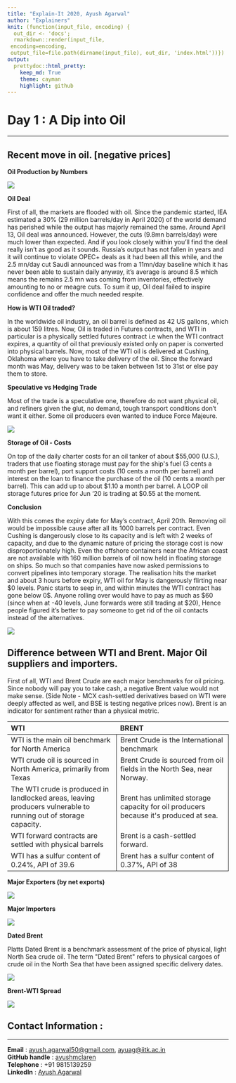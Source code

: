 ```yaml
---
title: "Explain-It 2020, Ayush Agarwal" 
author: "Explainers"
knit: (function(input_file, encoding) {
  out_dir <- 'docs';
  rmarkdown::render(input_file,
 encoding=encoding,
 output_file=file.path(dirname(input_file), out_dir, 'index.html'))})
output:
  prettydoc::html_pretty:
    keep_md: True
    theme: cayman
    highlight: github
---
```


# Day 1 : A Dip into Oil 
***

## Recent move in oil. [negative prices]

**Oil Production by Numbers**

![](/Users/mclaren/Desktop/Archive/OilProd.png)

**Oil Deal**

First of all, the markets are flooded with oil. Since the pandemic started, IEA estimated a 30% (29 million barrels/day in April 2020) of the world demand has perished while the output has majorly remained the same. Around April 13, Oil deal was announced. However, the cuts (9.8mn barrels/day) were much lower than expected.
And if you look closely within you’ll find the deal really isn’t as good as it sounds. Russia’s output has not fallen in years and it will continue to violate OPEC+ deals as it had been all this while, and the 2.5 mn/day cut Saudi announced was from a 11mn/day baseline which it has never been able to sustain daily anyway, it’s average is around 8.5 which means the remains 2.5 mn was coming from inventories, effectively amounting to no or meagre cuts. To sum it up, Oil deal failed to inspire confidence and offer the much needed respite. 


**How is WTI Oil traded?**

In the worldwide oil industry, an oil barrel is defined as 42 US gallons, which is about 159 litres. Now, Oil is traded in Futures contracts, and WTI in particular is a physically settled futures contract i.e when the WTI contract expires, a quantity of oil that previously existed only on paper is converted into physical barrels. Now, most of the WTI oil is delivered at Cushing, Oklahoma where you have to take delivery of the oil. Since the forward month was May, delivery was to be taken between 1st to 31st or else pay them to store.

**Speculative vs Hedging Trade**

Most of the trade is a speculative one, therefore do not want physical oil, and refiners given the glut, no demand, tough transport conditions don’t want it either. Some oil producers even wanted to induce Force Majeure. 

![](/Users/mclaren/Desktop/Archive/Oint.png)

**Storage of Oil - Costs**

On top of the daily charter costs for an oil tanker of about \$55,000 (U.S.), traders that use floating storage must pay for the ship's fuel (3 cents a month per barrel), port support costs (10 cents a month per barrel) and interest on the loan to finance the purchase of the oil (10 cents a month per barrel). This can add up to about \$1.10 a month per barrel. A LOOP oil storage futures price for Jun ‘20 is trading at \$0.55 at the moment.

**Conclusion**

With this comes the expiry date for May’s contract, April 20th. Removing oil would be impossible cause after all its 1000 barrels per contract. Even Cushing is dangerously close to its capacity and is left with 2 weeks of capacity, and due to the dynamic nature of pricing the storage cost is now disproportionately high. Even the offshore containers near the African coast are not available with 160 million barrels of oil now held in floating storage on ships. So much so that companies have now asked permissions to convert pipelines into temporary storage. The realisation hits the market and about 3 hours before expiry, WTI oil for May is dangerously flirting near \$0 levels. Panic starts to seep in, and within minutes the WTI contract has gone below 0\$. Anyone rolling over would have to pay as much as \$60 (since when at -40 levels, June forwards were still trading at \$20), Hence people figured it’s better to pay someone to get rid of the oil contacts instead of the alternatives. 

![](/Users/mclaren/Desktop/Archive/time.jpeg)



## Difference between WTI and Brent. Major Oil suppliers and importers.

First of all, WTI and Brent Crude are each major benchmarks for oil pricing. Since nobody will pay you to take cash, a negative Brent value would not make sense. (Side Note - MCX cash-settled derivatives based on WTI were deeply affected as well, and BSE is testing negative prices now). Brent is an indicator for sentiment rather than a physical metric.



<table class="table" style="margin-left: auto; margin-right: auto;">
 <thead>
  <tr>
   <th style="text-align:left;"> WTI </th>
   <th style="text-align:left;"> BRENT </th>
  </tr>
 </thead>
<tbody>
  <tr>
   <td style="text-align:left;width: 30em; border-right:1px solid;"> WTI is the main oil benchmark for North America </td>
   <td style="text-align:left;width: 30em; border-right:1px solid;"> Brent Crude is the International benchmark </td>
  </tr>
  <tr>
   <td style="text-align:left;width: 30em; border-right:1px solid;"> WTI crude oil is sourced in North America, primarily from Texas </td>
   <td style="text-align:left;width: 30em; border-right:1px solid;"> Brent Crude is sourced from oil fields in the North Sea, near Norway. </td>
  </tr>
  <tr>
   <td style="text-align:left;width: 30em; border-right:1px solid;"> The WTI crude is produced in landlocked areas, leaving producers vulnerable to running out of storage capacity. </td>
   <td style="text-align:left;width: 30em; border-right:1px solid;"> Brent has unlimited storage capacity for oil producers because it's produced at sea. </td>
  </tr>
  <tr>
   <td style="text-align:left;width: 30em; border-right:1px solid;"> WTI forward contracts are settled with physical barrels </td>
   <td style="text-align:left;width: 30em; border-right:1px solid;"> Brent is a cash-settled forward. </td>
  </tr>
  <tr>
   <td style="text-align:left;width: 30em; border-right:1px solid;"> WTI has a sulfur content of 0.24%, API of 39.6 </td>
   <td style="text-align:left;width: 30em; border-right:1px solid;"> Brent has a sulfur content of 0.37%, API of 38 </td>
  </tr>
</tbody>
</table>


**Major Exporters (by net exports)**

![](/Users/mclaren/Desktop/Archive/Netexp.png)


**Major Importers**

![](/Users/mclaren/Desktop/Archive/Import.png)


**Dated Brent**

Platts Dated Brent is a benchmark assessment of the price of physical, light North Sea crude oil. The term "Dated Brent" refers to physical cargoes of crude oil in the North Sea that have been assigned specific delivery dates.

![](/Users/mclaren/Desktop/Archive/brent.jpg)

**Brent-WTI Spread**

![](/Users/mclaren/Desktop/Archive/BvsW.png)

## Contact Information :
***
**Email**          : ayush.agarwal50@gmail.com, ayuag@iitk.ac.in  
**GitHub handle**  : [ayushmclaren](http://github.com/ayushmclaren)  
**Telephone**      : +91 9815139259  
**LinkedIn**       : [Ayush Agarwal](https://www.linkedin.com/in/ayushmclaren/)
